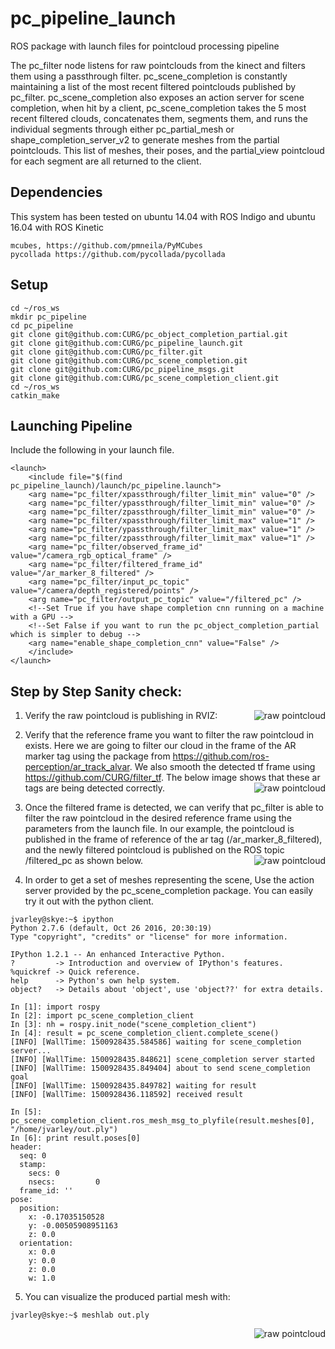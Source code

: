 # pc_pipeline_launch
ROS package with launch files for pointcloud processing pipeline

The pc_filter node listens for raw pointclouds from the kinect and filters them using a passthrough filter. pc_scene_completion is constantly maintaining a list of the most recent filtered pointclouds published by pc_filter. pc_scene_completion also exposes an action server for scene completion, when hit by a client, pc_scene_completion takes the 5 most recent filtered clouds, concatenates them, segments them, and runs the individual segments through either pc_partial_mesh or shape_completion_server_v2 to generate meshes from the partial pointclouds.  This list of meshes, their poses, and the partial_view pointcloud for each segment are all returned to the client. 

## Dependencies
This system has been tested on ubuntu 14.04 with ROS Indigo and ubuntu 16.04 with ROS Kinetic
```
mcubes, https://github.com/pmneila/PyMCubes
pycollada https://github.com/pycollada/pycollada
```

## Setup
```
cd ~/ros_ws
mkdir pc_pipeline
cd pc_pipeline
git clone git@github.com:CURG/pc_object_completion_partial.git
git clone git@github.com:CURG/pc_pipeline_launch.git
git clone git@github.com:CURG/pc_filter.git
git clone git@github.com:CURG/pc_scene_completion.git
git clone git@github.com:CURG/pc_pipeline_msgs.git
git clone git@github.com:CURG/pc_scene_completion_client.git
cd ~/ros_ws
catkin_make
```

## Launching Pipeline
Include the following in your launch file.
```
<launch>
    <include file="$(find pc_pipeline_launch)/launch/pc_pipeline.launch">
	<arg name="pc_filter/xpassthrough/filter_limit_min" value="0" />
	<arg name="pc_filter/ypassthrough/filter_limit_min" value="0" />
	<arg name="pc_filter/zpassthrough/filter_limit_min" value="0" />
	<arg name="pc_filter/xpassthrough/filter_limit_max" value="1" />
	<arg name="pc_filter/ypassthrough/filter_limit_max" value="1" />
	<arg name="pc_filter/zpassthrough/filter_limit_max" value="1" />
	<arg name="pc_filter/observed_frame_id" value="/camera_rgb_optical_frame" />
	<arg name="pc_filter/filtered_frame_id" value="/ar_marker_8_filtered" />
	<arg name="pc_filter/input_pc_topic" value="/camera/depth_registered/points" />
	<arg name="pc_filter/output_pc_topic" value="/filtered_pc" />
	<!--Set True if you have shape completion cnn running on a machine with a GPU -->
	<!--Set False if you want to run the pc_object_completion_partial which is simpler to debug -->
	<arg name="enable_shape_completion_cnn" value="False" /> 
    </include>
</launch>
```

## Step by Step Sanity check:

1) Verify the raw pointcloud is publishing in RVIZ:
<img src="https://github.com/CURG/pc_pipeline_launch/blob/master/imgs/raw_pointcloud.png" alt="raw pointcloud"
         title="Raw PointCloud" align="right" />
	 
	 
2) Verify that the reference frame you want to filter the raw pointcloud in exists. Here we are going to filter our cloud in the frame of the AR marker tag using the package from https://github.com/ros-perception/ar_track_alvar.  We also smooth the detected tf frame using https://github.com/CURG/filter_tf. The below image shows that these ar tags are being detected correctly. 
<img src="https://github.com/CURG/pc_pipeline_launch/blob/master/imgs/filter_frame.png" alt="raw pointcloud"
         title="Raw PointCloud" align="right" />
	 
	 
3) Once the filtered frame is detected, we can verify that pc_filter is able to filter the raw pointcloud in the desired reference frame using the parameters from the launch file.  In our example, the pointcloud is published in the frame of reference of the ar tag (/ar_marker_8_filtered), and the newly filtered pointcloud is published on the ROS topic /filtered_pc as shown below.
<img src="https://github.com/CURG/pc_pipeline_launch/blob/master/imgs/pc_filter.png" alt="raw pointcloud"
         title="Raw PointCloud" align="right" />
	 
4) In order to get a set of meshes representing the scene, Use the action server provided by the pc_scene_completion package.  You can easily try it out with the python client.
```
jvarley@skye:~$ ipython
Python 2.7.6 (default, Oct 26 2016, 20:30:19) 
Type "copyright", "credits" or "license" for more information.

IPython 1.2.1 -- An enhanced Interactive Python.
?         -> Introduction and overview of IPython's features.
%quickref -> Quick reference.
help      -> Python's own help system.
object?   -> Details about 'object', use 'object??' for extra details.

In [1]: import rospy
In [2]: import pc_scene_completion_client
In [3]: nh = rospy.init_node("scene_completion_client")
In [4]: result = pc_scene_completion_client.complete_scene()
[INFO] [WallTime: 1500928435.584586] waiting for scene_completion server...
[INFO] [WallTime: 1500928435.848621] scene_completion server started
[INFO] [WallTime: 1500928435.849404] about to send scene_completion goal
[INFO] [WallTime: 1500928435.849782] waiting for result
[INFO] [WallTime: 1500928436.118592] received result

In [5]: pc_scene_completion_client.ros_mesh_msg_to_plyfile(result.meshes[0], "/home/jvarley/out.ply")
In [6]: print result.poses[0]
header: 
  seq: 0
  stamp: 
    secs: 0
    nsecs:         0
  frame_id: ''
pose: 
  position: 
    x: -0.17035150528
    y: -0.00505908951163
    z: 0.0
  orientation: 
    x: 0.0
    y: 0.0
    z: 0.0
    w: 1.0

```
5) You can visualize the produced partial mesh with:
```
jvarley@skye:~$ meshlab out.ply
```
<img src="https://github.com/CURG/pc_pipeline_launch/blob/master/imgs/partial_mesh.png" alt="raw pointcloud"
         title="Raw PointCloud" align="right" />

